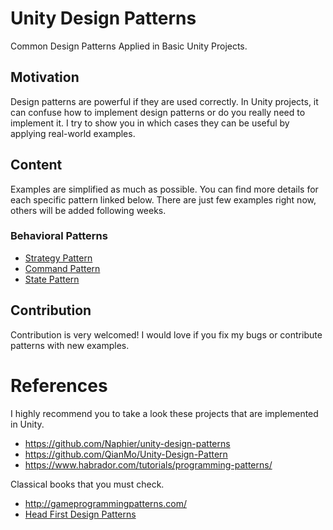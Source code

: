 # Unity Design Patterns
Common Design Patterns Applied in Basic Unity Projects.

## Motivation 
Design patterns are powerful if they are used correctly. In Unity projects, 
it can confuse how to implement design patterns or do you really need to implement it. 
I try to show you in which cases they can be useful by applying  real-world examples.

## Content
Examples are simplified as much as possible. You can find more details for each specific pattern linked below. There are just few examples
right now, others will be added following weeks.

### Behavioral Patterns
- [Strategy Pattern](https://github.com/onurozler/Unity-Design-Patterns/tree/master/Behavioural%20Patterns/Strategy/)
- [Command Pattern](https://github.com/onurozler/Unity-Design-Patterns/tree/master/Behavioural%20Patterns/Command/)
- [State Pattern](https://github.com/onurozler/Unity-Design-Patterns/tree/master/Behavioural%20Patterns/State/)

## Contribution
Contribution is very welcomed! I would love if you fix my bugs or contribute patterns with new examples.

# References
I highly recommend you to take a look these projects that are implemented in Unity.

- https://github.com/Naphier/unity-design-patterns
- https://github.com/QianMo/Unity-Design-Pattern
- https://www.habrador.com/tutorials/programming-patterns/

Classical books that you must check.
- http://gameprogrammingpatterns.com/
- [Head First Design Patterns](https://www.amazon.com/Design-Patterns-Elements-Reusable-Object-Oriented/dp/0201633612/ref=sr_1_1?ie=UTF8&qid=1476338345&sr=8-1&keywords=design+patterns)
